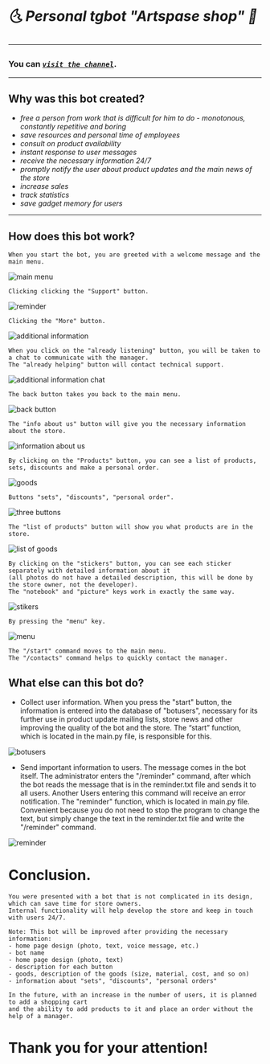 # __🌜 Personal tgbot "Artspase shop_" 🌠_ <hr>

### You can [_`visit the channel`_](https://t.me/artspase_shop_bot). <hr>

## Why was this bot created?
* _free a person from work that is difficult for him to do - monotonous, constantly repetitive and boring_ 
* _save resources and personal time of employees_
* _consult on product availability_
* _instant response to user messages_
* _receive the necessary information 24/7_
* _promptly notify the user about product updates and the main news of the store_
* _increase sales_ 
* _track statistics_
* _save gadget memory for users_
<hr>

## How does this bot work?
    When you start the bot, you are greeted with a welcome message and the main menu.

![main menu](https://github.com/shancuha15/python_tgbot_shop/blob/main/readme%20photo/main%20menu.png)

    Clicking clicking the "Support" button.

![reminder](https://github.com/shancuha15/python_tgbot_shop/blob/main/readme%20photo/reminder.png)

    Clicking the "More" button.

![additional information](https://github.com/shancuha15/python_tgbot_shop/blob/main/readme%20photo/additional%20Information.png)

    When you click on the "already listening" button, you will be taken to a chat to communicate with the manager. 
    The "already helping" button will contact technical support.

![additional information chat](https://github.com/shancuha15/python_tgbot_shop/blob/main/readme%20photo/additional%20information%20chat.png)

    The back button takes you back to the main menu.

![back button](https://github.com/shancuha15/python_tgbot_shop/blob/main/readme%20photo/back%20button.png)

    The "info about us" button will give you the necessary information about the store.

![information about us](https://github.com/shancuha15/python_tgbot_shop/blob/main/readme%20photo/information%20about%20us.png)

    By clicking on the "Products" button, you can see a list of products, sets, discounts and make a personal order.

![goods](https://github.com/shancuha15/python_tgbot_shop/blob/main/readme%20photo/goods.png)

    Buttons "sets", "discounts", "personal order".

![three buttons](https://github.com/shancuha15/python_tgbot_shop/blob/main/readme%20photo/three%20buttons.png)

    The "list of products" button will show you what products are in the store.

![list of goods](https://github.com/shancuha15/python_tgbot_shop/blob/main/readme%20photo/list%20of%20goods.png)

    By clicking on the "stickers" button, you can see each sticker separately with detailed information about it
    (all photos do not have a detailed description, this will be done by the store owner, not the developer).
    The "notebook" and "picture" keys work in exactly the same way.

![stikers](https://github.com/shancuha15/python_tgbot_shop/blob/main/readme%20photo/stickers.png)

    By pressing the "menu" key.

![menu](https://github.com/shancuha15/python_tgbot_shop/blob/main/readme%20photo/menu.png)

    The "/start" command moves to the main menu.
    The "/contacts" command helps to quickly contact the manager.

## What else can this bot do?

- Collect user information. When you press the "start" button, the information is entered into the database of "botusers",
necessary for its further use in product update mailing lists, store news and other improving the quality of the bot and the store. 
The “start” function, which is located in the main.py file, is responsible for this.

![botusers](https://github.com/shancuha15/python_tgbot_shop/blob/main/readme%20photo/botusers.png)

- Send important information to users. The message comes in the bot itself. The administrator enters the "/reminder" command,
after which the bot reads the message that is in the reminder.txt file and sends it to all users. Another
Users entering this command will receive an error notification. The "reminder" function, which is located in
main.py file. Convenient because you do not need to stop the program to change the text, but simply change the text
in the reminder.txt file and write the "/reminder" command.

![reminder](https://github.com/shancuha15/python_tgbot_shop/blob/main/readme%20photo/reminder.png)

# Conclusion.

    You were presented with a bot that is not complicated in its design, which can save time for store owners.
    Internal functionality will help develop the store and keep in touch with users 24/7.

    Note: This bot will be improved after providing the necessary information: 
    - home page design (photo, text, voice message, etc.)
    - bot name
    - home page design (photo, text)
    - description for each button
    - goods, description of the goods (size, material, cost, and so on)
    - information about "sets", "discounts", "personal orders"
 
    In the future, with an increase in the number of users, it is planned to add a shopping cart 
    and the ability to add products to it and place an order without the help of a manager.
    

# Thank you for your attention!
